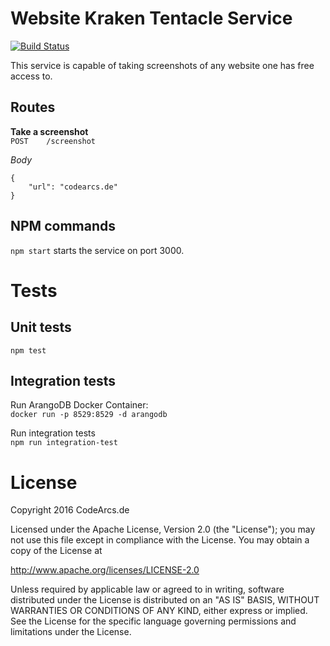 # Website Kraken Tentacle Service
[![Build Status](https://travis-ci.org/code-arcs/kraken-tentacle-website-screenshot.svg?branch=master)](https://travis-ci.org/code-arcs/kraken-tentacle-website-screenshot)
 
This service is capable of taking screenshots of any website one has free access to.

## Routes
**Take a screenshot**   
`POST    /screenshot`

_Body_  
```application/json
{
    "url": "codearcs.de"
}
```

## NPM commands
`npm start` starts the service on port 3000.


# Tests

## Unit tests
`npm test`

## Integration tests
Run ArangoDB Docker Container:  
`docker run -p 8529:8529 -d arangodb`
 
Run integration tests  
`npm run integration-test`

# License
Copyright 2016 CodeArcs.de

Licensed under the Apache License, Version 2.0 (the "License");
you may not use this file except in compliance with the License.
You may obtain a copy of the License at

   http://www.apache.org/licenses/LICENSE-2.0

Unless required by applicable law or agreed to in writing, software
distributed under the License is distributed on an "AS IS" BASIS,
WITHOUT WARRANTIES OR CONDITIONS OF ANY KIND, either express or implied.
See the License for the specific language governing permissions and
limitations under the License.